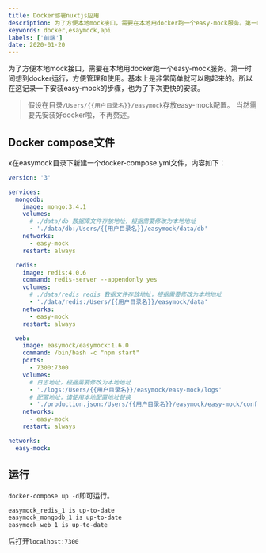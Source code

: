 ```yaml
---
title: Docker部署nuxtjs应用
description: 为了方便本地mock接口，需要在本地用docker跑一个easy-mock服务。第一时间想到docker运行，方便管理和使用。基本上是非常简单就可以跑起来的。所以在这记录一下安装easy-mock的步骤，也为了下次更快的安装。
keywords: docker,esaymock,api
labels: ['前端']
date: 2020-01-20
---
```


为了方便本地mock接口，需要在本地用docker跑一个easy-mock服务。第一时间想到docker运行，方便管理和使用。基本上是非常简单就可以跑起来的。所以在这记录一下安装easy-mock的步骤，也为了下次更快的安装。

> 假设在目录`/Users/{{用户目录名}}/easymock`存放easy-mock配置。
> 当然需要先安装好docker啦，不再赘述。

## Docker compose文件

x在easymock目录下新建一个docker-compose.yml文件，内容如下：

```yml
version: '3'

services:
  mongodb:
    image: mongo:3.4.1
    volumes:
      # ./data/db 数据库文件存放地址，根据需要修改为本地地址
      - './data/db:/Users/{{用户目录名}}/easymock/data/db'
    networks:
      - easy-mock
    restart: always

  redis:
    image: redis:4.0.6
    command: redis-server --appendonly yes
    volumes:
      # ./data/redis redis 数据文件存放地址，根据需要修改为本地地址
      - './data/redis:/Users/{{用户目录名}}/easymock/data'
    networks:
      - easy-mock
    restart: always

  web:
    image: easymock/easymock:1.6.0
    command: /bin/bash -c "npm start"
    ports:
      - 7300:7300
    volumes:
      # 日志地址，根据需要修改为本地地址
      - './logs:/Users/{{用户目录名}}/easymock/easy-mock/logs'
      # 配置地址，请使用本地配置地址替换
      - './production.json:/Users/{{用户目录名}}/easymock/easy-mock/config'
    networks:
      - easy-mock
    restart: always

networks:
  easy-mock:
```

## 运行

`docker-compose up -d`即可运行。

```bash
easymock_redis_1 is up-to-date
easymock_mongodb_1 is up-to-date
easymock_web_1 is up-to-date
```
后打开`localhost:7300`